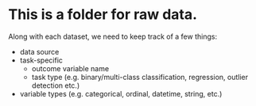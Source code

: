 # This is a folder for raw data.

Along with each dataset, we need to keep track of a few things:
- data source
- task-specific
  - outcome variable name
  - task type (e.g. binary/multi-class classification, regression, outlier detection etc.)
- variable types (e.g. categorical, ordinal, datetime, string, etc.)